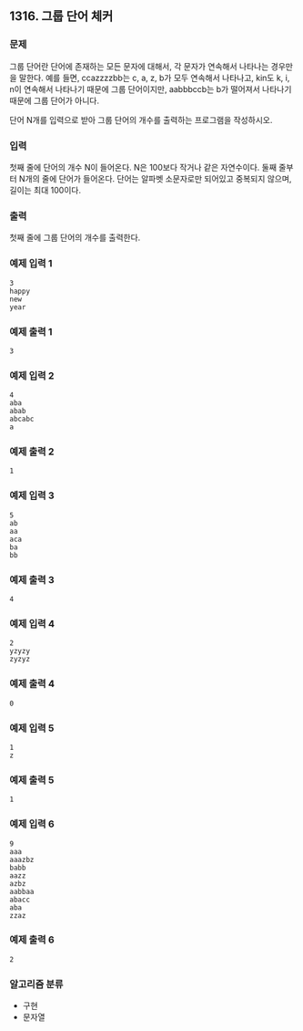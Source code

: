 ## 1316. 그룹 단어 체커

### 문제
그룹 단어란 단어에 존재하는 모든 문자에 대해서, 각 문자가 연속해서 나타나는 경우만을 말한다. 예를 들면, ccazzzzbb는 c, a, z, b가 모두 연속해서 나타나고, kin도 k, i, n이 연속해서 나타나기 때문에 그룹 단어이지만, aabbbccb는 b가 떨어져서 나타나기 때문에 그룹 단어가 아니다.

단어 N개를 입력으로 받아 그룹 단어의 개수를 출력하는 프로그램을 작성하시오.

### 입력
첫째 줄에 단어의 개수 N이 들어온다. N은 100보다 작거나 같은 자연수이다. 둘째 줄부터 N개의 줄에 단어가 들어온다. 단어는 알파벳 소문자로만 되어있고 중복되지 않으며, 길이는 최대 100이다.

### 출력
첫째 줄에 그룹 단어의 개수를 출력한다.


### 예제 입력 1
```
3
happy
new
year
```

### 예제 출력 1
``` 
3
```

### 예제 입력 2
```
4
aba
abab
abcabc
a
```

### 예제 출력 2
``` 
1
```

### 예제 입력 3
```
5
ab
aa
aca
ba
bb
```

### 예제 출력 3
``` 
4
```

### 예제 입력 4
```
2
yzyzy
zyzyz
```

### 예제 출력 4
```
0
```

### 예제 입력 5
```
1
z
```

### 예제 출력 5
```
1
```

### 예제 입력 6
```
9
aaa
aaazbz
babb
aazz
azbz
aabbaa
abacc
aba
zzaz
```

### 예제 출력 6
```
2
```

### 알고리즘 분류
- 구현
- 문자열
  
#
